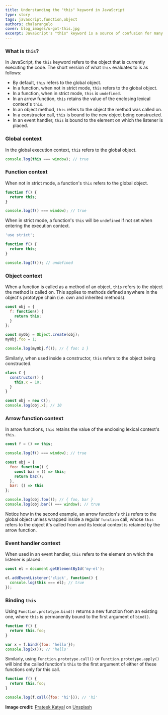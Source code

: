 ```yaml
---
title: Understanding the "this" keyword in JavaScript
type: story
tags: javascript,function,object
authors: chalarangelo
cover: blog_images/u-got-this.jpg
excerpt: JavaScript's "this" keyword is a source of confusion for many beginners and veterans alike. Learn how it works in different scenarios and start using it correctly.
---
```


### What is `this`?

In JavaScript, the `this` keyword refers to the object that is currently executing the code. The short version of what `this` evaluates to is as follows:

- By default, `this` refers to the global object.
- In a function, when not in strict mode, `this` refers to the global object.
- In a function, when in strict mode, `this` is `undefined`.
- In an arrow function, `this` retains the value of the enclosing lexical context's `this`.
- In an object method, `this` refers to the object the method was called on.
- In a constructor call, `this` is bound to the new object being constructed.
- In an event handler, `this` is bound to the element on which the listener is placed.

### Global context

In the global execution context, `this` refers to the global object.

```js
console.log(this === window); // true
```

### Function context

When not in strict mode, a function's `this` refers to the global object.

```js
function f() {
  return this;
}

console.log(f() === window); // true
```

When in strict mode, a function's `this` will be `undefined` if not set when entering the execution context.

```js
'use strict';

function f() {
  return this;
}

console.log(f()); // undefined
```

### Object context

When a function is called as a method of an object, `this` refers to the object the method is called on. This applies to methods defined anywhere in the object's prototype chain (i.e. own and inherited methods).

```js
const obj = {
  f: function() {
    return this;
  }
};

const myObj = Object.create(obj);
myObj.foo = 1;

console.log(myObj.f()); // { foo: 1 }
```

Similarly, when used inside a constructor, `this` refers to the object being constructed.

```js
class C {
  constructor() {
    this.x = 10;
  }
}

const obj = new C();
console.log(obj.x); // 10
```

### Arrow function context

In arrow functions, `this` retains the value of the enclosing lexical context's `this`.

```js
const f = () => this;

console.log(f() === window); // true

const obj = {
  foo: function() {
    const baz = () => this;
    return baz();
  },
  bar: () => this
};

console.log(obj.foo()); // { foo, bar }
console.log(obj.bar() === window); // true
```

Notice how in the second example, an arrow function's `this` refers to the global object unless wrapped inside a regular `function` call, whose `this` refers to the object it's called from and its lexical context is retained by the arrow function.

### Event handler context

When used in an event handler, `this` refers to the element on which the listener is placed.

```js
const el = document.getElementById('my-el');

el.addEventListener('click', function() {
  console.log(this === el); // true
});
```

### Binding `this`

Using `Function.prototype.bind()` returns a new function from an existing one, where `this` is permanently bound to the first argument of `bind()`.

```js
function f() {
  return this.foo;
}

var x = f.bind({foo: 'hello'});
console.log(x()); // 'hello'
```

Similarly, using `Function.prototype.call()` or `Function.prototype.apply()` will bind the called function's `this` to the first argument of either of these functions only for this call.

```js
function f() {
  return this.foo;
}

console.log(f.call({foo: 'hi'})); // 'hi'
```

**Image credit:** [Prateek Katyal](https://unsplash.com/@prateekkatyal?utm_source=unsplash&utm_medium=referral&utm_content=creditCopyText) on [Unsplash](https://unsplash.com?utm_source=unsplash&utm_medium=referral&utm_content=creditCopyText)
